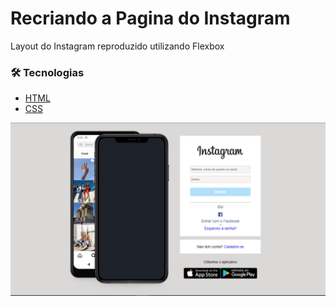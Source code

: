 # Recriando a Pagina do Instagram

<p>Layout do Instagram reproduzido utilizando Flexbox</p>

### 🛠 Tecnologias

- [HTML](https://www.learn-html.org/)
- [CSS](https://css-tricks.com/snippets/css/a-guide-to-flexbox/)

![alt](./assets/img/template-insta.PNG)
